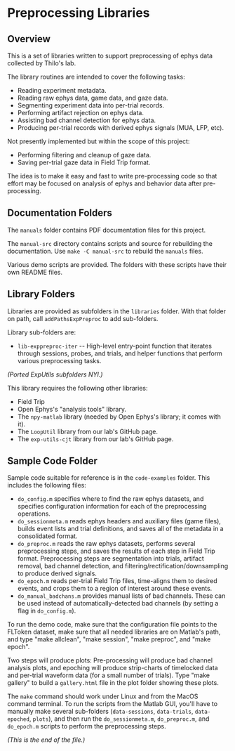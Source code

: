 # Preprocessing Libraries

## Overview

This is a set of libraries written to support preprocessing of ephys data
collected by Thilo's lab.

The library routines are intended to cover the following tasks:
* Reading experiment metadata.
* Reading raw ephys data, game data, and gaze data.
* Segmenting experiment data into per-trial records.
* Performing artifact rejection on ephys data.
* Assisting bad channel detection for ephys data.
* Producing per-trial records with derived ephys signals (MUA, LFP, etc).

Not presently implemented but within the scope of this project:
* Performing filtering and cleanup of gaze data.
* Saving per-trial gaze data in Field Trip format.

The idea is to make it easy and fast to write pre-processing code so that
effort may be focused on analysis of ephys and behavior data after
pre-processing.


## Documentation Folders

The `manuals` folder contains PDF documentation files for this project.

The `manual-src` directory contains scripts and source for rebuilding the
documentation. Use `make -C manual-src` to rebuild the `manuals` files.

Various demo scripts are provided. The folders with these scripts have
their own README files.


## Library Folders

Libraries are provided as subfolders in the `libraries` folder. With that
folder on path, call `addPathsExpPreproc` to add sub-folders.

Library sub-folders are:

* `lib-exppreproc-iter` --
High-level entry-point function that iterates through sessions, probes, and
trials, and helper functions that perform various preprocessing tasks.

_(Ported ExpUtils subfolders NYI.)_

This library requires the following other libraries:
* Field Trip
* Open Ephys's "analysis tools" library.
* The `npy-matlab` library (needed by Open Ephys's library; it comes with it).
* The `LoopUtil` library from our lab's GitHub page.
* The `exp-utils-cjt` library from our lab's GitHub page.


## Sample Code Folder

Sample code suitable for reference is in the `code-examples` folder. This
includes the following files:

* `do_config.m` specifies where to find the raw ephys datasets, and specifies
configuration information for each of the preprocessing operations.
* `do_sessionmeta.m` reads ephys headers and auxiliary files (game files),
builds event lists and trial definitions, and saves all of the metadata in
a consolidated format.
* `do_preproc.m` reads the raw ephys datasets, performs several preprocessing
steps, and saves the results of each step in Field Trip format. Preprocessing
steps are segmentation into trials, artifact removal, bad channel detection,
and filtering/rectification/downsampling to produce derived signals.
* `do_epoch.m` reads per-trial Field Trip files, time-aligns them to desired
events, and crops them to a region of interest around these events.
* `do_manual_badchans.m` provides manual lists of bad channels. These can be
used instead of automatically-detected bad channels (by setting a flag in
`do_config.m`).

To run the demo code, make sure that the configuration file points to the
FLToken dataset, make sure that all needed libraries are on Matlab's path,
and type "make allclean", "make session", "make preproc", and "make epoch".

Two steps will produce plots: Pre-processing will produce bad channel
analysis plots, and epoching will produce strip-charts of timelocked data
and per-trial waveform data (for a small number of trials). Type "make
gallery" to build a `gallery.html` file in the plot folder showing these
plots.

The `make` command should work under Linux and from the MacOS command
terminal. To run the scripts from the Matlab GUI, you'll have to manually
make several sub-folders (`data-sessions`, `data-trials`, `data-epoched`,
`plots`), and then run the `do_sessionmeta.m`, `do_preproc.m`, and
`do_epoch.m` scripts to perform the preprocessing steps.


_(This is the end of the file.)_
